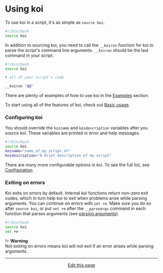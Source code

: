 # Using koi
To use koi in a script, it's as simple as `source koi`.
```bash
#!/bin/bash
source koi
```

In addition to sourcing koi, you need to call the `__koirun` function for koi to parse the script's command line arguments. `__koirun` should be the last command in your script.
```bash
#!/bin/bash
source koi

# all of your script's code

__koirun "$@"
```

There are plenty of examples of how to use koi in the [Examples](/examples) section.

To start using all of the features of koi, check out [Basic usage](/basic_usage).

### Configuring koi
You should override the `koiname` and `koidescription` variables after you source koi. These variables are printed in error and help messages.
```bash
#!/bin/bash
source koi
koiname="name_of_my_script.sh"
koidescription="A brief description of my script"
```

There are many more configurable options in koi. To see the full list, see [Configuration](/configuration).

### Exiting on errors
Koi exits on errors by default. Internal koi functions return non-zero exit codes, which in turn help koi to exit when problems arise while parsing arguments. You can continue on errors with `set +e`. Make sure you do so after `source koi`, or put `set +e` after the `__parseargs` command in each function that parses arguments (see [parsing arguments](/parsing_arguments)).
```bash
#!/bin/bash
source koi
set +e
```

!> **Warning**<br>Not exiting on errors means koi will not exit if an error arises while parsing arguments.

<hr>
<div style="text-align:center">
	<a class="edit-link" href="https://github.com/wcarhart/docs/blob/master/docs/koi/using_koi.md" target="_blank"><i class="fas fa-edit"></i> Edit this page</a>
</div>